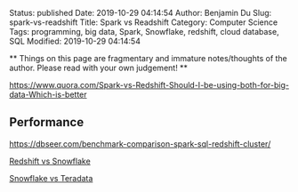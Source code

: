 Status: published
Date: 2019-10-29 04:14:54
Author: Benjamin Du
Slug: spark-vs-readshift
Title: Spark vs Readshift
Category: Computer Science
Tags: programming, big data, Spark, Snowflake, redshift, cloud database, SQL
Modified: 2019-10-29 04:14:54

**
Things on this page are fragmentary and immature notes/thoughts of the author.
Please read with your own judgement!
**

https://www.quora.com/Spark-vs-Redshift-Should-I-be-using-both-for-big-data-Which-is-better


## Performance

https://dbseer.com/benchmark-comparison-spark-sql-redshift-cluster/



[Redshift vs Snowflake](https://blog.panoply.io/redshift-vs-snowflake-the-full-comparison)

[Snowflake vs Teradata](https://db-engines.com/en/system/Snowflake%3BTeradata)
